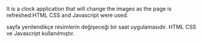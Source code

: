 It is a clock application that will change the images as the page is refreshed.HTML CSS and Javascript were used.

sayfa yenilendikçe resimlerin değişeceği bir saat uygulamasıdır. 
HTML CSS ve Javascript kullanılmıştır.
